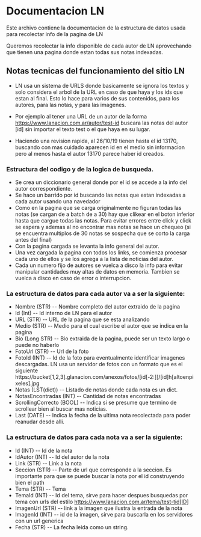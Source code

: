 # Documentacion LN

Este archivo contiene la documentacion de la estructura de datos usada para recolectar info de la pagina de LN

Queremos recolectar la info disponible de cada autor de LN aprovechando que tienen una pagina donde estan todas sus notas indexadas. 

## Notas tecnicas del funcionamiento del sitio LN

- LN usa un sistema de URLS donde basicamente se ignora los textos y solo considera el arbol de la URL en caso de que haya y los ids que estan al final. Esto lo hace para varios de sus contenidos, para los autores, para las notas, y para las imagenes.

- Por ejemplo al tener una URL de un autor de la forma https://www.lanacion.com.ar/autor/test-id buscara las notas del autor [id] sin importar el texto test o el que haya en su lugar.

- Haciendo una revision rapida, al 26/10/19 tienen hasta el id 13170, buscando con mas cuidado aparecen id en el medio sin informacion pero al menos hasta el autor 13170 parece haber id creados. 

### Estructura del codigo y de la logica de busqueda.
- Se crea un diccionario general donde por el id se accede a la info del autor correspondiente.
- Se hace un barrido por id buscando las notas que estan indexadas a cada autor usando una navedador
- Como en la pagina que se carga originalmente no figuran todas las notas (se cargan de a batch de a 30) hay que clikear en el boton inferior hasta que cargue todas las notas. Para evitar errores entre click y click se espera y ademas al no encontrar mas notas se hace un chequeo (si se encuentra multiplos de 30 notas se sospecha que se corto la carga antes del final)
- Con la pagina cargada se levanta la info general del autor.
- Una vez cargada la pagina con todos los links, se comienza procesar cada uno de ellos y se los agrega a la lista de noticias del autor. 
- Cada un numero fijo de autores se vuelca a disco la info para evitar manipular cantidades muy altas de datos en memoria. Tambien se vuelca a disco en caso de error o interrupcion. 

### La estructura de datos para cada autor va a ser la siguiente:
- Nombre (STR) -- Nombre completo del autor extraido de la pagina
- Id (Int) -- Id interno de LN para el autor
- URL (STR) -- URL de la pagina que se esta analizando
- Medio (STR) -- Medio para el cual escribe el autor que se indica en la pagina 
- Bio (Long STR) -- Bio extraida de la pagina, puede ser un texto largo o puede no haberlo
- FotoUrl (STR) -- Url de la foto
- FotoId (INT) -- Id de la foto para eventualmente identificar imagenes descargadas. LN usa un servidor de fotos con un formato que es el siguiente https://bucket[1,2,3].glanacion.com/anexos/fotos/[id[-2:]]/[id]h[altoenpixeles].jpg
- Notas (LST(dict)) -- Listado de notas donde cada nota es un dict.
- NotasEncontradas (INT) -- Cantidad de notas encontradas
- ScrollingCorrecto (BOOL) -- Indica si se presume que termino de scrollear bien al buscar mas noticias.
- Last (DATE) -- Indica la fecha de la ultima nota recolectada para poder reanudar desde alli. 

### La estructura de datos para cada nota va a ser la siguiente:

- Id (INT) -- Id de la nota
- IdAutor (INT) -- Id del autor de la nota
- Link (STR) -- Link a la nota
- Seccion (STR) -- Parte de url que corresponde a la seccion. Es importante para que se puede buscar la nota por el id construyendo bien el path
- Tema (STR) -- Tema 
- TemaId (INT) -- Id del tema, sirve para hacer despues busquedas por tema con urls del estilo https://www.lanacion.com.ar/tema/test-tid[ID]
- ImagenUrl (STR) -- link a la imagen que ilustra la entrada de la nota
- ImagenId (INT) -- id de la imagen, sirve para buscarla en los servidores con un url generica
- Fecha (STR) -- La fecha leida como un string.

